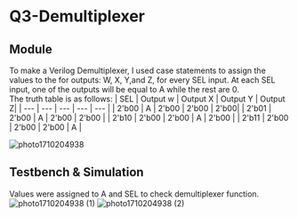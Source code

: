 # Q3-Demultiplexer
## Module 
To make a Verilog Demultiplexer, I used case statements to assign the values to the for outputs: W, X, Y,and Z, for every SEL input. At each SEL input, one of the outputs will be equal to A while the rest are 0.   
The truth table is as follows: 
| SEL | Output w | Output X | Output Y | Output Z|
| --- | --- | --- | --- | --- |
| 2'b00 | A | 2'b00 | 2'b00 | 2'b00|
| 2'b01 | 2'b00 | A | 2'b00 | 2'b00 |
| 2'b10 | 2'b00 | 2'b00 | A | 2'b00 |
| 2'b11 | 2'b00 | 2'b00 | 2'b00 | A |
  
![photo1710204938](https://github.com/stephlovesfries/Q3-Demultiplexer/assets/115708694/b29b8af7-76ef-4fd2-9e79-0f564730eca5)

## Testbench & Simulation 
Values were assigned to A and SEL to check demultiplexer function.
![photo1710204938 (1)](https://github.com/stephlovesfries/Q3-Demultiplexer/assets/115708694/96af4f6f-ecf4-40d4-b459-23ac851fb5d3)
![photo1710204938 (2)](https://github.com/stephlovesfries/Q3-Demultiplexer/assets/115708694/61dbd34f-d68d-4052-ba84-1fc9aa21a127)
